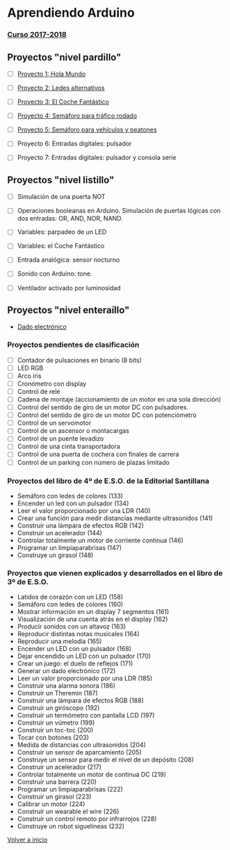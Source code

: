 # Aprendiendo Arduino

### [Curso 2017-2018](curso2018.md)

## Proyectos "nivel pardillo"
- [ ] [Proyecto 1: Hola Mundo](led_blink.md)
- [ ] [Proyecto 2: Ledes alternativos](ledes_alternativos.md)
- [ ] [Proyecto 3: El Coche Fantástico](kitt.md)
- [ ] [Proyecto 4: Semáforo para tráfico rodado](semáforo_v.md)
- [ ] [Proyecto 5: Semáforo para vehículos y peatones](semáforo_vp.md)
- [ ] Proyecto 6: Entradas digitales: pulsador
- [ ] Proyecto 7: Entradas digitales: pulsador y consola serie


## Proyectos "nivel listillo"
- [ ] Simulación de una puerta NOT
- [ ] Operaciones booleanas en Arduino. Simulación de puertas lógicas con dos entradas: OR, AND, NOR, NAND.
- [ ] Variables: parpadeo de un LED
- [ ] Variables: el Coche Fantástico
- [ ] Entrada analógica: sensor nocturno
- [ ] Sonido con Arduino: tone.
- [ ] Ventilador activado por luminosidad


## Proyectos "nivel enteraíllo"

- [Dado electrónico](dado_electrónico.md)

### Proyectos pendientes de clasificación

- [ ] Contador de pulsaciones en binario (8 bits)
- [ ] LED RGB
- [ ] Arco iris
- [ ] Cronómetro con display
- [ ] Control de relé
- [ ] Cadena de montaje (accionamiento de un motor en una sola dirección)
- [ ] Control del sentido de giro de un motor DC con pulsadores.
- [ ] Control del sentido de giro de un motor DC con potenciómetro
- [ ] Control de un servomotor
- [ ] Control de un ascensor o montacargas
- [ ] Control de un puente levadizo
- [ ] Control de una cinta transportadora
- [ ] Control de una puerta de cochera con finales de carrera
- [ ] Control de un parking con número de plazas limitado

### Proyectos del libro de 4º de E.S.O. de la Editorial Santillana
- Semáforo con ledes de colores (133)
- Encender un led con un pulsador (134)
- Leer el valor proporcionado por una LDR (140)
- Crear una función para medir distancias mediante ultrasonidos (141)
- Construir una lámpara de efectos RGB (142)
- Construir un acelerador (144)
- Controlar totalmente un motor de corriente continua (146)
- Programar un limpiaparabrisas (147)
- Construye un girasol (148)

### Proyectos que vienen explicados y desarrollados en el libro de 3º de E.S.O.

- Latidos de corazón con un LED (158)
- Semáforo con ledes de colores (160)
- Mostrar información en un display 7 segmentos (161)
- Visualización de una cuenta atrás en el display (162)
- Producir sonidos con un altavoz (163)
- Reproducir distintas notas musicales (164)
- Reproducir una melodía (165)
- Encender un LED con un pulsador (168)
- Dejar encendido un LED con un pulsador (170)
- Crear un juego: el duelo de reflejos (171)
- Generar un dado electrónico (172)
- Leer un valor proporcionado por una LDR (185)
- Construir una alarma sonora (186)
- Construir un Theremin (187)
- Construir una lámpara de efectos RGB (188)
- Construir un giróscopo (192)
- Construir un termómetro con pantalla LCD (197)
- Construir un vúmetro (199)
- Construir un toc-toc (200)
- Tocar con botones (203)
- Medida de distancias con ultrasonidos (204)
- Construir un sensor de aparcamiento (205)
- Construye un sensor para medir el nivel de un depósito (208)
- Construir un acelerador (217)
- Controlar totalmente un motor de continua DC (219)
- Construir una barrera (220)
- Programar un limpiaparabrisas (222)
- Construir un girasol (223)
- Calibrar un motor (224)
- Construir un wearable el wire (226)
- Construir un control remoto por infrarrojos (228)
- Construye un robot siguelíneas (232)

[Volver a inicio](https://github.com/angelmicelti/TecnoVilladiego3)

